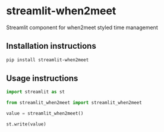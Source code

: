 # streamlit-when2meet

Streamlit component for when2meet styled time management

## Installation instructions

```sh
pip install streamlit-when2meet
```

## Usage instructions

```python
import streamlit as st

from streamlit_when2meet import streamlit_when2meet

value = streamlit_when2meet()

st.write(value)
```